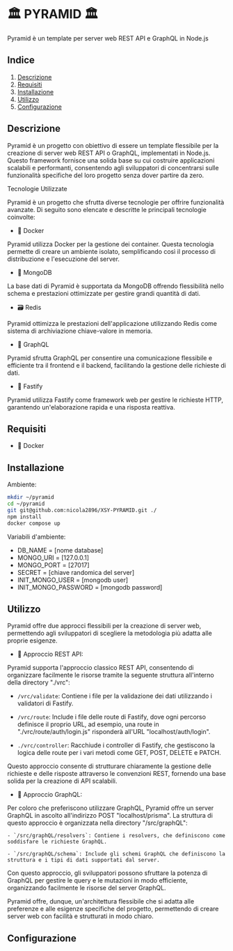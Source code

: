 # 🏛 PYRAMID 🏛

Pyramid è un template per server web REST API e GraphQL in Node.js

## Indice

1. [Descrizione](#descrizione)
2. [Requisiti](#requisiti)
3. [Installazione](#installazione)
4. [Utilizzo](#utilizzo)
5. [Configurazione](#configurazione)

## Descrizione
Pyramid è un progetto con obiettivo di essere un template flessibile per la creazione di server web REST API o GraphQL, implementati in Node.js. Questo framework fornisce una solida base su cui costruire applicazioni scalabili e performanti, consentendo agli sviluppatori di concentrarsi sulle funzionalità specifiche del loro progetto senza dover partire da zero.

Tecnologie Utilizzate

Pyramid è un progetto che sfrutta diverse tecnologie per offrire funzionalità avanzate. Di seguito sono elencate e descritte le principali tecnologie coinvolte:

- 🐳 Docker

Pyramid utilizza Docker per la gestione dei container. Questa tecnologia permette di creare un ambiente isolato, semplificando così il processo di distribuzione e l'esecuzione del server.

- 🍃 MongoDB

La base dati di Pyramid è supportata da MongoDB offrendo flessibilità nello schema e prestazioni ottimizzate per gestire grandi quantità di dati.

- 🗃️ Redis

Pyramid ottimizza le prestazioni dell'applicazione utilizzando Redis come sistema di archiviazione chiave-valore in memoria.

- 🧬 GraphQL

Pyramid sfrutta GraphQL per consentire una comunicazione flessibile e efficiente tra il frontend e il backend, facilitando la gestione delle richieste di dati.

- 🚀 Fastify

Pyramid utilizza Fastify come framework web per gestire le richieste HTTP, garantendo un'elaborazione rapida e una risposta reattiva.

## Requisiti

- 🐳 Docker

## Installazione

Ambiente:

```bash
mkdir ~/pyramid
cd ~/pyramid
git git@github.com:nicola2896/XSY-PYRAMID.git ./
npm install
docker compose up
```

Variabili d'ambiente:

- DB_NAME = [nome database]
- MONGO_URI = [127.0.0.1]
- MONGO_PORT = [27017]
- SECRET = [chiave randomica del server]
- INIT_MONGO_USER = [mongodb user]
- INIT_MONGO_PASSWORD = [mongodb password]

## Utilizzo

Pyramid offre due approcci flessibili per la creazione di server web, permettendo agli sviluppatori di scegliere la metodologia più adatta alle proprie esigenze.

- 🚀 Approccio REST API:

Pyramid supporta l'approccio classico REST API, consentendo di organizzare facilmente le risorse tramite la seguente struttura all'interno della directory "./vrc":

 - `/vrc/validate`: Contiene i file per la validazione dei dati utilizzando i validatori di Fastify.

 - `/vrc/route`: Include i file delle route di Fastify, dove ogni percorso definisce il proprio URL, ad esempio, una route in "./vrc/route/auth/login.js" risponderà all'URL "localhost/auth/login".

 - `./vrc/controller`: Racchiude i controller di Fastify, che gestiscono la logica delle route per i vari metodi come GET, POST, DELETE e PATCH.

Questo approccio consente di strutturare chiaramente la gestione delle richieste e delle risposte attraverso le convenzioni REST, fornendo una base solida per la creazione di API scalabili.

- 🧬 Approccio GraphQL:

Per coloro che preferiscono utilizzare GraphQL, Pyramid offre un server GraphQL in ascolto all'indirizzo POST "localhost/prisma". La struttura di questo approccio è organizzata nella directory "/src/graphQL":

    - `/src/graphQL/resolvers`: Contiene i resolvers, che definiscono come soddisfare le richieste GraphQL.

    - `/src/graphQL/schema`: Include gli schemi GraphQL che definiscono la struttura e i tipi di dati supportati dal server.

Con questo approccio, gli sviluppatori possono sfruttare la potenza di GraphQL per gestire le query e le mutazioni in modo efficiente, organizzando facilmente le risorse del server GraphQL.

Pyramid offre, dunque, un'architettura flessibile che si adatta alle preferenze e alle esigenze specifiche del progetto, permettendo di creare server web con facilità e strutturati in modo chiaro.

## Configurazione
